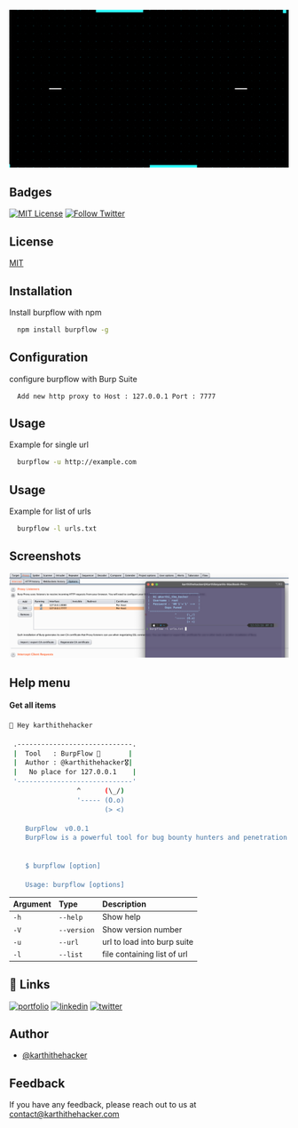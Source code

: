 
![Logo](https://github.com/karthi-the-hacker/burpflow/raw/main/images/logo.gif)


## Badges




[![MIT License](https://img.shields.io/badge/License-MIT-green.svg)](https://choosealicense.com/licenses/mit/)
[![Follow Twitter](https://img.shields.io/twitter/follow/karthithehacker?style=social)](https://twitter.com/karthithehacker)


## License

[MIT](https://choosealicense.com/licenses/mit/)


## Installation

Install burpflow with npm

```bash
  npm install burpflow -g
```

## Configuration

configure burpflow with Burp Suite

```http
  Add new http proxy to Host : 127.0.0.1 Port : 7777
```


## Usage

Example for single url

```bash
  burpflow -u http://example.com 
```

## Usage

Example for list of urls

```bash
  burpflow -l urls.txt
```


## Screenshots

![App Screenshot](https://github.com/karthi-the-hacker/burpflow/raw/main/images/screenshot.jpg)



## Help menu

#### Get all items

```bash
👋 Hey karthithehacker 

 .-----------------------------.           
 |  Tool   : BurpFlow 🎯       |           
 |  Author : @karthithehacker🎖️|           
 |   No place for 127.0.0.1    |           
 '-----------------------------'           
                 ^      (\_/)    
                 '----- (O.o)    
                        (> <)    

    BurpFlow  v0.0.1 
    BurpFlow is a powerful tool for bug bounty hunters and penetration testers to load recon data into burp suite.


    $ burpflow [option]

    Usage: burpflow [options]


```

| Argument | Type     | Description                |
| :-------- | :------- | :------------------------- |
| `-h` | `--help` | Show help |
| `-V` | `--version` | Show version number  |
| `-u` | `--url` | url to load into burp suite |
| `-l` | `--list` | file containing list of url |



## 🔗 Links
[![portfolio](https://img.shields.io/badge/my_portfolio-000?style=for-the-badge&logo=ko-fi&logoColor=white)](https://karthithehacker.com/)
[![linkedin](https://img.shields.io/badge/linkedin-0A66C2?style=for-the-badge&logo=linkedin&logoColor=white)](https://www.linkedin.com/in/karthikeyan--v/)
[![twitter](https://img.shields.io/badge/twitter-1DA1F2?style=for-the-badge&logo=twitter&logoColor=white)](https://twitter.com/karthithehacker)



## Author

- [@karthithehacker](https://github.com/karthi-the-hacker/)



## Feedback

If you have any feedback, please reach out to us at contact@karthithehacker.com

